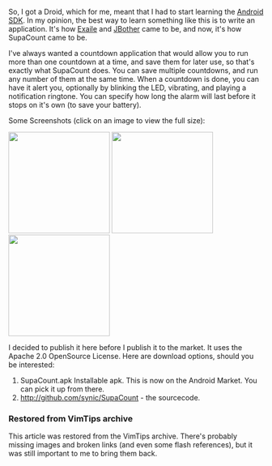 <!-- :metadata:

title: SupaCount: Android Multi-Countdown App
tags: Programming, Android
publishedAt: 2009-12-10T23:14:19-0700
summary:

So, I got a Droid, which for me, meant that I had to start learning the <a
href="http://developer.android.com/sdk/index.html">Android SDK</a>.  In my
opinion, the best way to learn something like this is to write an application.
It's how <a href='http://www.exaile.org'>Exaile</a> and <a
href='http://www.jbother.org'>JBother</a> came to be, and now, it's how
SupaCount came to be.

-->

<p>So, I got a Droid, which for me, meant that I had to start learning the <a
href="http://developer.android.com/sdk/index.html">Android SDK</a>.  In my
opinion, the best way to learn something like this is to write an application.
It's how <a href='http://www.exaile.org'>Exaile</a> and <a
href='http://www.jbother.org'>JBother</a> came to be, and now, it's how
SupaCount came to be.</p>

<p>I've always wanted a countdown application that would allow you to run more
than one countdown at a time, and save them for later use, so that's exactly
what SupaCount does.  You can save multiple countdowns, and run any number of
them at the same time.  When a countdown is done, you can have it alert you,
optionally by blinking the LED, vibrating, and playing a notification ringtone.
You can specify how long the alarm will last before it stops on it's own (to
save your battery).</p>

<p>Some Screenshots (click on an image to view the full size):</p>

<p>
<a href="/media/images/SupaCount/screen_list.png"><img border="0" width="200" src="/media/images/SupaCount/screen_list.png"></a>
<a href="/media/images/SupaCount/screen_edit.png"><img border="0" width="200" src="/media/images/SupaCount/screen_edit.png"></a>
<a href="/media/images/SupaCount/screen_settings.png"><img border="0" width="200" src="/media/images/SupaCount/screen_settings.png"></a>
</p>

<p>I decided to publish it here before I publish it to the market.  It uses the
Apache 2.0 OpenSource License.  Here are download options, should you be
interested:

<ol>
  <li>SupaCount.apk  Installable apk.  This is now on the Android Market.  You
  can pick it up from there.</li>
<li><a
href='http://github.com/synic/SupaCount'>http://github.com/synic/SupaCount</a>
- the sourcecode.</li>
</ol>

<div class="restored-from-archive">
  <h3>Restored from VimTips archive</h3>
  <p>
  This article was restored from the VimTips archive. There's probably
  missing images and broken links (and even some flash references), but it
  was still important to me to bring them back.
  </p>
</div>
